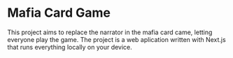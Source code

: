 # Mafia Card Game

This project aims to replace the narrator in the mafia card came, letting everyone play the game. The project is a web aplication written with Next.js that runs everything locally on your device.
